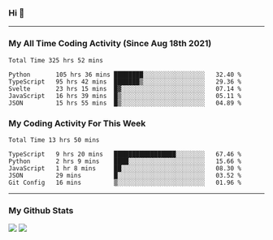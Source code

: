 ### Hi 🙂

---

### My All Time Coding Activity (Since Aug 18th 2021)
<!--START_SECTION:waka-all-->
```text
Total Time 325 hrs 52 mins

Python       105 hrs 36 mins ████████░░░░░░░░░░░░░░░░░   32.40 % 
TypeScript   95 hrs 42 mins  ███████▒░░░░░░░░░░░░░░░░░   29.36 % 
Svelte       23 hrs 15 mins  █▓░░░░░░░░░░░░░░░░░░░░░░░   07.14 % 
JavaScript   16 hrs 39 mins  █▒░░░░░░░░░░░░░░░░░░░░░░░   05.11 % 
JSON         15 hrs 55 mins  █▒░░░░░░░░░░░░░░░░░░░░░░░   04.89 % 
```
<!--END_SECTION:waka-all-->

### My Coding Activity For This Week
<!--START_SECTION:waka-week-->
```text
Total Time 13 hrs 50 mins

TypeScript   9 hrs 20 mins   █████████████████░░░░░░░░   67.46 % 
Python       2 hrs 9 mins    ████░░░░░░░░░░░░░░░░░░░░░   15.66 % 
JavaScript   1 hr 8 mins     ██░░░░░░░░░░░░░░░░░░░░░░░   08.30 % 
JSON         29 mins         █░░░░░░░░░░░░░░░░░░░░░░░░   03.52 % 
Git Config   16 mins         ▒░░░░░░░░░░░░░░░░░░░░░░░░   01.96 % 
```
<!--END_SECTION:waka-week-->

---

### My Github Stats
[![](https://github-readme-stats.vercel.app/api?username=eroxl&count_private=true&show_icons=true&include_all_commits=true&theme=onedark)](#)
[![](https://github-readme-streak-stats.herokuapp.com/?theme=onedark&user=eroxl)](#)
